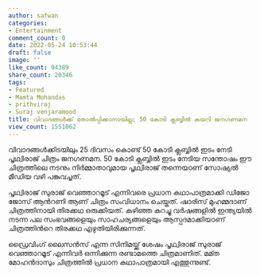 ```yaml
---
author: safwan
categories:
- Entertainment
comment_count: 0
date: 2022-05-24 10:53:44
draft: false
image: ''
like_count: 94389
share_count: 20346
tags:
- Featured
- Mamta Mohandas
- prithviraj
- Suraj venjaramood
title: വിവാദങ്ങൾക്ക് തോൽപ്പിക്കാനായില്ല; 50 കോടി ക്ലബ്ബിൽ കയറി ജനഗണമന
view_count: 1551062
---
```


വിവാദങ്ങൾക്കിടയിലും 25 ദിവസം കൊണ്ട് 50 കോടി ക്ലബ്ബിൽ ഇടം നേടി പൃഥ്വിരാജ് ചിത്രം ജനഗണമന. 50 കോടി ക്ലബ്ബിൽ ഇടം നേടിയ സന്തോഷം ഈ ചിത്രത്തിലെ നടനും നിർമ്മാതാവുമായ പൃഥ്വിരാജ് തന്നെയാണ് സോഷ്യൽ മീഡിയ വഴി പങ്കുവച്ചത്.

പൃഥ്വിരാജ് സുരാജ് വെഞ്ഞാറമൂട് എന്നിവരെ പ്രധാന കഥാപാത്രമാക്കി ഡിജോ ജോസ് ആൻറണി ആണ് ചിത്രം സംവിധാനം ചെയ്തത്. ഷാരിസ് മുഹമ്മദാണ് ചിത്രത്തിനായി തിരക്കഥ ഒരുക്കിയത്. കഴിഞ്ഞ കുറച്ചു വർഷങ്ങളിൽ ഇന്ത്യയിൽ നടന്ന പല സംഭവങ്ങളെയും സാഹചര്യങ്ങളെയും ആസ്പദമാക്കിയാണ് ചിത്രത്തിൻറെ തിരക്കഥ എഴുതിയിരിക്കുന്നത്.

ഡ്രൈവിംഗ് ലൈസൻസ് എന്ന സിനിമയ്ക്ക് ശേഷം പൃഥ്വിരാജ് സുരാജ് വെഞ്ഞാറമൂട് എന്നിവർ ഒന്നിക്കുന്ന രണ്ടാമത്തെ ചിത്രമാണിത്. മമ്ത മോഹൻദാസും ചിത്രത്തിൽ പ്രധാന കഥാപാത്രമായി എത്തുന്നുണ്ട്.